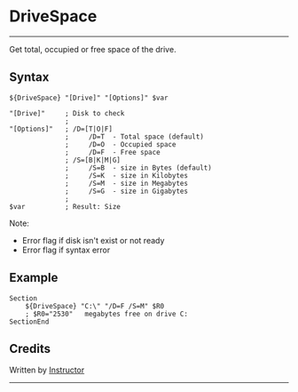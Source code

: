 # DriveSpace

---

Get total, occupied or free space of the drive.

## Syntax

	${DriveSpace} "[Drive]" "[Options]" $var

	"[Drive]"     ; Disk to check
	              ;     
	"[Options]"   ; /D=[T|O|F]
	              ;     /D=T  - Total space (default)
	              ;     /D=O  - Occupied space
	              ;     /D=F  - Free space
	              ; /S=[B|K|M|G]
	              ;     /S=B  - size in Bytes (default)
	              ;     /S=K  - size in Kilobytes
	              ;     /S=M  - size in Megabytes
	              ;     /S=G  - size in Gigabytes
	              ;
	$var          ; Result: Size

Note: 

- Error flag if disk isn't exist or not ready 
- Error flag if syntax error

## Example

	Section
		${DriveSpace} "C:\" "/D=F /S=M" $R0
		; $R0="2530"   megabytes free on drive C:
	SectionEnd

## Credits

Written by [Instructor][1]

---

[1]: http://nsis.sourceforge.net/User:Instructor